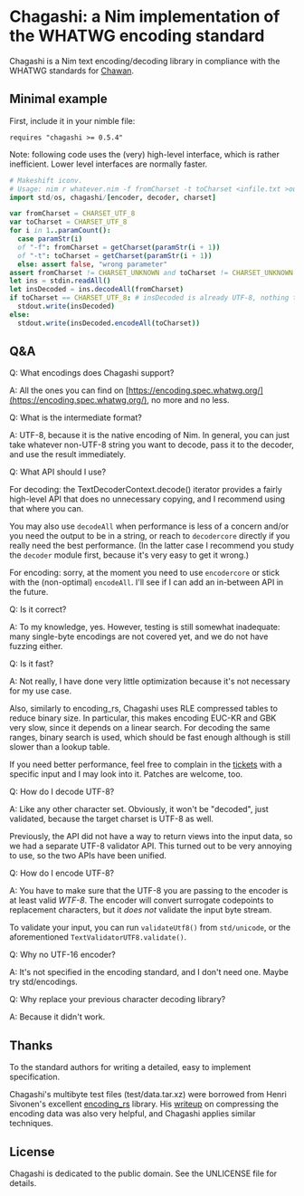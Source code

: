# Chagashi: a Nim implementation of the WHATWG encoding standard

Chagashi is a Nim text encoding/decoding library in compliance with the WHATWG
standards for [Chawan](https://sr.ht/~bptato/chawan).

## Minimal example

First, include it in your nimble file:

```
requires "chagashi >= 0.5.4"
```

Note: following code uses the (very) high-level interface, which is rather
inefficient. Lower level interfaces are normally faster.

```Nim
# Makeshift iconv.
# Usage: nim r whatever.nim -f fromCharset -t toCharset <infile.txt >outfile.txt
import std/os, chagashi/[encoder, decoder, charset]

var fromCharset = CHARSET_UTF_8
var toCharset = CHARSET_UTF_8
for i in 1..paramCount():
  case paramStr(i)
  of "-f": fromCharset = getCharset(paramStr(i + 1))
  of "-t": toCharset = getCharset(paramStr(i + 1))
  else: assert false, "wrong parameter"
assert fromCharset != CHARSET_UNKNOWN and toCharset != CHARSET_UNKNOWN
let ins = stdin.readAll()
let insDecoded = ins.decodeAll(fromCharset)
if toCharset == CHARSET_UTF_8: # insDecoded is already UTF-8, nothing to do
  stdout.write(insDecoded)
else:
  stdout.write(insDecoded.encodeAll(toCharset))
```

## Q&A

Q: What encodings does Chagashi support?

A: All the ones you can find on
[https://encoding.spec.whatwg.org/](https://encoding.spec.whatwg.org/), no
more and no less.

Q: What is the intermediate format?

A: UTF-8, because it is the native encoding of Nim. In general, you can just
take whatever non-UTF-8 string you want to decode, pass it to the decoder, and
use the result immediately.

Q: What API should I use?

For decoding: the TextDecoderContext.decode() iterator provides a fairly
high-level API that does no unnecessary copying, and I recommend using that
where you can.

You may also use `decodeAll` when performance is less of a concern and/or you
need the output to be in a string, or reach to `decodercore` directly if you
really need the best performance. (In the latter case I recommend you study the
`decoder` module first, because it's very easy to get it wrong.)

For encoding: sorry, at the moment you need to use `encodercore` or stick with
the (non-optimal) `encodeAll`. I'll see if I can add an in-between API in the
future.

Q: Is it correct?

A: To my knowledge, yes. However, testing is still somewhat inadequate: many
single-byte encodings are not covered yet, and we do not have fuzzing either.

Q: Is it fast?

A: Not really, I have done very little optimization because it's not necessary
for my use case.

Also, similarly to encoding_rs, Chagashi uses RLE compressed tables to reduce
binary size. In particular, this makes encoding EUC-KR and GBK very slow, since
it depends on a linear search. For decoding the same ranges, binary search is
used, which should be fast enough although is still slower than a lookup table.

If you need better performance, feel free to complain in the
[tickets](https://todo.sr.ht/~bptato/chawan) with a specific input and I may
look into it. Patches are welcome, too.

Q: How do I decode UTF-8?

A: Like any other character set. Obviously, it won't be "decoded", just
validated, because the target charset is UTF-8 as well.

Previously, the API did not have a way to return views into the input data, so
we had a separate UTF-8 validator API. This turned out to be very annoying to
use, so the two APIs have been unified.

Q: How do I encode UTF-8?

A: You have to make sure that the UTF-8 you are passing to the encoder is at
least valid *WTF-8*. The encoder will convert surrogate codepoints to
replacement characters, but it *does not* validate the input byte stream.

To validate your input, you can run `validateUtf8()` from `std/unicode`, or the
aforementioned `TextValidatorUTF8.validate()`.

Q: Why no UTF-16 encoder?

A: It's not specified in the encoding standard, and I don't need one. Maybe try
std/encodings.

Q: Why replace your previous character decoding library?

A: Because it didn't work.

## Thanks

To the standard authors for writing a detailed, easy to implement specification.

Chagashi's multibyte test files (test/data.tar.xz) were borrowed from Henri
Sivonen's excellent [encoding_rs](https://github.com/hsivonen/encoding_rs)
library. His [writeup](https://hsivonen.fi/encoding_rs/) on compressing the
encoding data was also very helpful, and Chagashi applies similar
techniques.

## License

Chagashi is dedicated to the public domain. See the UNLICENSE file for details.
